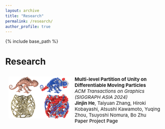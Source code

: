 ```yaml
---
layout: archive
title: "Research"
permalink: /research/
author_profile: true
---
```

{% include base_path %}

# Research
<style type="text/css">
    #pubContainer{position:relative;}
    #paper{margin-top:20px;padding:10px;border-radius:5px;}
    #paper #paperimg{float:left;width:200px;display:block;margin:0 10px 0 0;padding:0;border:0}
    #paper #paperinfo{margin:0;padding:0;border:0;font-size:15px;}
    #paperinfo a{text-decoration:none;font-weight:500;}
    #abstract{position:relative;border-top:1px solid gray;width:694px;display:none;margin-top:-1px;padding:10px;background:#f0f0f0!important;border-bottom-left-radius:5px;border-bottom-right-radius:5px;font-size:14px;color:#222}
</style>

<!-- New style rendering if publication categories are defined -->
<!-- {% for post in site.research reversed %}
  {% include archive-single.html %}
{% endfor %} -->
<p>
  <div id='pubContainer'>
    <div id='paper'>
      <div>
        <img id="paperimg" src="../files/diffmpu/image.png" alt="diffmpu"/>
      </div>
      <div id='paperinfo'>
        <b>Multi-level Partition of Unity on Differentiable Moving Particles</b><br />
        <i>ACM Transactions on Graphics (SIGGRAPH ASIA 2024)</i><br />
        <b>Jinjin He</b>, Taiyuan Zhang, Hiroki Kobayashi, Atsushi Kawamoto, Yuqing Zhou, Tsuyoshi Nomura, Bo Zhu<br />
        <a nonsmooth="1" href="../files/diffmpu/SASIA_2024__Particle_PU (5).pdf" class="">Paper</a>
        <a nonsmooth="1" href="https://jinjinhe2001.github.io/diffmpu-page/index.html" class="">Project Page</a>
      </div>
    </div>
  </div>
</p>